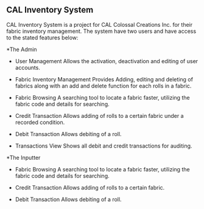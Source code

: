 ## CAL Inventory System

CAL Inventory System is a project for CAL Colossal Creations Inc. for their fabric inventory management. The system have two users and have access to the stated features below:

*The Admin

- User Management
  Allows the activation, deactivation and editing of user accounts.

- Fabric Inventory Management
  Provides Adding, editing and deleting of fabrics along with an add and delete function for each rolls in a fabric.

- Fabric Browsing
  A searching tool to locate a fabric faster, utilizing the fabric code and details for searching.

- Credit Transaction
  Allows adding of rolls to a certain fabric under a recorded condition.

- Debit Transaction
  Allows debiting of a roll.

- Transactions View
  Shows all debit and credit transactions for auditing.

*The Inputter

- Fabric Browsing
  A searching tool to locate a fabric faster, utilizing the fabric code and details for searching.

- Credit Transaction
  Allows adding of rolls to a certain fabric.

- Debit Transaction
  Allows debiting of a roll.
